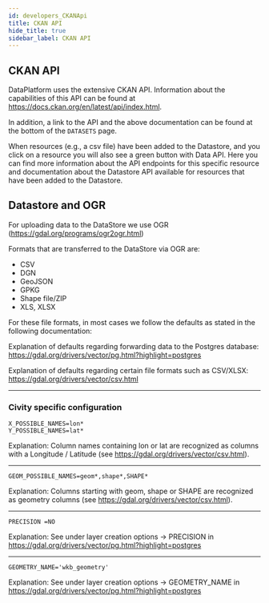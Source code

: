 ```yaml
---
id: developers_CKANApi
title: CKAN API
hide_title: true
sidebar_label: CKAN API
---
```


## CKAN API

DataPlatform uses the extensive CKAN API. Information about the capabilities of this API can be found at https://docs.ckan.org/en/latest/api/index.html.

In addition, a link to the API and the above documentation can be found at the bottom of the `DATASETS` page.

When resources (e.g., a csv file) have been added to the Datastore, and you click on a resource you will also see a green button with Data API. Here you can find more information about the API endpoints for this specific resource and documentation about the Datastore API available for resources that have been added to the Datastore.

## Datastore and OGR
For uploading data to the DataStore we use OGR (https://gdal.org/programs/ogr2ogr.html)

Formats that are transferred to the DataStore via OGR are:
* CSV
* DGN
* GeoJSON
* GPKG
* Shape file/ZIP
* XLS, XLSX

For these file formats, in most cases we follow the defaults as stated in the following documentation:

Explanation of defaults regarding forwarding data to the Postgres database:
https://gdal.org/drivers/vector/pg.html?highlight=postgres

Explanation of defaults regarding certain file formats such as CSV/XLSX:
https://gdal.org/drivers/vector/csv.html

---
### Civity specific configuration

```
X_POSSIBLE_NAMES=lon*
Y_POSSIBLE_NAMES=lat*
```
Explanation: Column names containing lon or lat are recognized as columns with a Longitude / Latitude (see https://gdal.org/drivers/vector/csv.html).

---

```
GEOM_POSSIBLE_NAMES=geom*,shape*,SHAPE*
```
Explanation: Columns starting with geom, shape or SHAPE are recognized as geometry columns (see https://gdal.org/drivers/vector/csv.html).

---

```
PRECISION =NO
```
Explanation: See under layer creation options -> PRECISION in https://gdal.org/drivers/vector/pg.html?highlight=postgres

---
```
GEOMETRY_NAME='wkb_geometry'
```
Explanation: See under layer creation options -> GEOMETRY_NAME in https://gdal.org/drivers/vector/pg.html?highlight=postgres